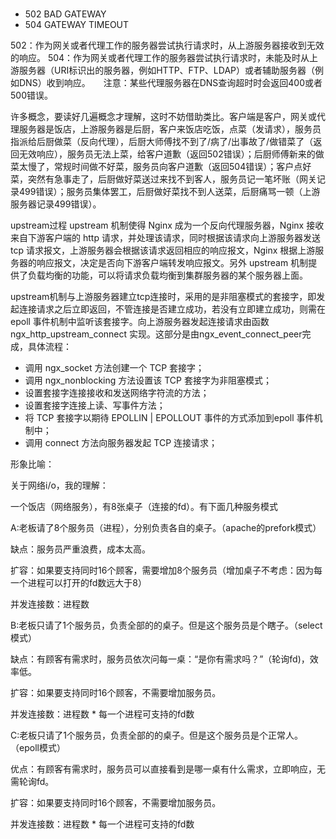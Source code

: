 # 
* 502 BAD GATEWAY 
* 504 GATEWAY TIMEOUT

502：作为网关或者代理工作的服务器尝试执行请求时，从上游服务器接收到无效的响应。
504：作为网关或者代理工作的服务器尝试执行请求时，未能及时从上游服务器（URI标识出的服务器，例如HTTP、FTP、LDAP）或者辅助服务器（例如DNS）收到响应。　　注意：某些代理服务器在DNS查询超时时会返回400或者500错误。

许多概念，要读好几遍概念才理解，这时不妨借助类比。客户端是客户，网关或代理服务器是饭店，上游服务器是后厨，客户来饭店吃饭，点菜（发请求），服务员指派给后厨做菜（反向代理），后厨大师傅找不到了/病了/出事故了/做错菜了（返回无效响应），服务员无法上菜，给客户道歉（返回502错误）；后厨师傅新来的做菜太慢了，常规时间做不好菜，服务员向客户道歉（返回504错误）；客户点好菜，突然有急事走了，后厨做好菜送过来找不到客人，服务员记一笔坏账（网关记录499错误）；服务员集体罢工，后厨做好菜找不到人送菜，后厨痛骂一顿（上游服务器记录499错误）。

upstream过程
upstream 机制使得 Nginx 成为一个反向代理服务器，Nginx 接收来自下游客户端的 http 请求，并处理该请求，同时根据该请求向上游服务器发送 tcp 请求报文，上游服务器会根据该请求返回相应的响应报文，Nginx 根据上游服务器的响应报文，决定是否向下游客户端转发响应报文。另外 upstream 机制提供了负载均衡的功能，可以将请求负载均衡到集群服务器的某个服务器上面。

upstream机制与上游服务器建立tcp连接时，采用的是非阻塞模式的套接字，即发起连接请求之后立即返回，不管连接是否建立成功，若没有立即建立成功，则需在 epoll 事件机制中监听该套接字。向上游服务器发起连接请求由函数ngx_http_upstream_connect 实现。这部分是由ngx_event_connect_peer完成，具体流程：
* 调用 ngx_socket 方法创建一个 TCP 套接字；
* 调用 ngx_nonblocking 方法设置该 TCP 套接字为非阻塞模式；
* 设置套接字连接接收和发送网络字符流的方法；
* 设置套接字连接上读、写事件方法；
* 将 TCP 套接字以期待 EPOLLIN | EPOLLOUT 事件的方式添加到epoll 事件机制中；
* 调用 connect 方法向服务器发起 TCP 连接请求；



形象比喻：

关于网络i/o，我的理解：

一个饭店（网络服务），有8张桌子（连接的fd）。有下面几种服务模式


A:老板请了8个服务员（进程），分别负责各自的桌子。（apache的prefork模式）

缺点：服务员严重浪费，成本太高。

扩容：如果要支持同时16个顾客，需要增加8个服务员（增加桌子不考虑：因为每一个进程可以打开的fd数远大于8）

并发连接数：进程数


B:老板只请了1个服务员，负责全部的的桌子。但是这个服务员是个瞎子。（select模式）

缺点：有顾客有需求时，服务员依次问每一桌：“是你有需求吗？”（轮询fd)，效率低。

扩容：如果要支持同时16个顾客，不需要增加服务员。

并发连接数：进程数 * 每一个进程可支持的fd数


C:老板只请了1个服务员，负责全部的的桌子。但是这个服务员是个正常人。（epoll模式）

优点：有顾客有需求时，服务员可以直接看到是哪一桌有什么需求，立即响应，无需轮询fd。

扩容：如果要支持同时16个顾客，不需要增加服务员。

并发连接数：进程数 * 每一个进程可支持的fd数
